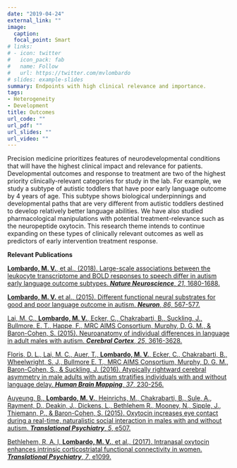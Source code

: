 ```yaml
---
date: "2019-04-24"
external_link: ""
image:
  caption:
  focal_point: Smart
# links:
# - icon: twitter
#   icon_pack: fab
#   name: Follow
#   url: https://twitter.com/mvlombardo
# slides: example-slides
summary: Endpoints with high clinical relevance and importance.
tags:
- Heterogeneity
- Development
title: Outcomes
url_code: ""
url_pdf: ""
url_slides: ""
url_video: ""
---
```


Precision medicine prioritizes features of neurodevelopmental conditions that will have the highest clinical impact and relevance for patients. Developmental outcomes and response to treatment are two of the highest priority clinically-relevant categories for study in the lab. For example, we study a subtype of autistic toddlers that have poor early language outcome by 4 years of age. This subtype shows biological underpinnings and developmental paths that are very different from autistic toddlers destined to develop relatively better language abilities. We have also studied pharmacological manipulations with potential treatment-relevance such as the neuropeptide oxytocin. This research theme intends to continue expanding on these types of clinically relevant outcomes as well as predictors of early intervention treatment response. 

**Relevant Publications**

[**Lombardo, M. V.**, et al., (2018). Large-scale associations between the leukocyte transcriptome and BOLD responses to speech differ in autism early language outcome subtypes. ***Nature Neuroscience***, *21*, 1680-1688.](https://www.nature.com/articles/s41593-018-0281-3)

[**Lombardo, M. V.** et al., (2015). Different functional neural substrates for good and poor language outcome in autism. ***Neuron***, *86*, 567-577.](https://www.sciencedirect.com/science/article/pii/S0896627315002196)

[Lai, M. C., **Lombardo, M. V.**, Ecker, C., Chakrabarti, B., Suckling, J., Bullmore, E. T., Happe, F., MRC AIMS Consortium, Murphy, D. G. M., & Baron-Cohen, S. (2015).  Neuroanatomy of individual differences in language in adult males with autism. ***Cerebral Cortex***, *25*, 3616-3628.](https://academic.oup.com/cercor/article/25/10/3613/389048)

[Floris, D. L., Lai, M. C., Auer, T., **Lombardo, M. V.**, Ecker, C., Chakrabarti, B., Wheelwright, S. J., Bullmore E. T., MRC AIMS Consortium, Murphy, D. G. M., Baron-Cohen, S., & Suckling, J. (2016).  Atypically rightward cerebral asymmetry in male adults with autism stratifies individuals with and without language delay. ***Human Brain Mapping***, *37*, 230-256.](https://onlinelibrary.wiley.com/doi/full/10.1002/hbm.23023)

[Auyeung, B., **Lombardo, M. V.**, Heinrichs, M., Chakrabarti, B., Sule, A., Rayment, D., Deakin, J., Dickens, L., Bethlehem R., Mooney, N., Sipple, J., Thiemann, P., & Baron-Cohen, S. (2015).  Oxytocin increases eye contact during a real-time, naturalistic social interaction in males with and without autism. ***Translational Psychiatry***, *5*, e507.](https://www.nature.com/articles/tp2014146)

[Bethlehem, R, A. I, **Lombardo, M. V.**, et al., (2017). Intranasal oxytocin enhances intrinsic corticostriatal functional connectivity in women. ***Translational Psychiatry***, *7*, e1099.](https://www.nature.com/articles/tp201772)
